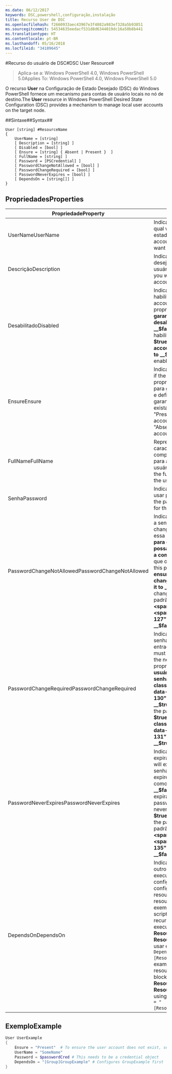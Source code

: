 ```yaml
---
ms.date: 06/12/2017
keywords: DSC,powershell,configuração,instalação
title: Recurso User de DSC
ms.openlocfilehash: f2660933aec43967e3f4082a983ef328a5b93851
ms.sourcegitcommit: 54534635eedacf531d8d6344019dc16a50b8b441
ms.translationtype: HT
ms.contentlocale: pt-BR
ms.lasthandoff: 05/16/2018
ms.locfileid: "34189645"
---
```

#<a name="dsc-user-resource"></a><span data-ttu-id="14b58-103">Recurso do usuário de DSC#</span><span class="sxs-lookup"><span data-stu-id="14b58-103">DSC User Resource#</span></span>


><span data-ttu-id="14b58-104">Aplica-se a: Windows PowerShell 4.0, Windows PowerShell 5.0</span><span class="sxs-lookup"><span data-stu-id="14b58-104">Applies To: Windows PowerShell 4.0, Windows PowerShell 5.0</span></span>


<span data-ttu-id="14b58-105">O recurso __User__ na Configuração de Estado Desejado (DSC) do Windows PowerShell fornece um mecanismo para contas de usuário locais no nó de destino.</span><span class="sxs-lookup"><span data-stu-id="14b58-105">The __User__ resource in Windows PowerShell Desired State Configuration (DSC) provides a mechanism to manage local user accounts on the target node.</span></span>


##<a name="syntax"></a><span data-ttu-id="14b58-106">Sintaxe##</span><span class="sxs-lookup"><span data-stu-id="14b58-106">Syntax##</span></span>

```
User [string] #ResourceName
{
    UserName = [string]
    [ Description = [string] ]
    [ Disabled = [bool] ]
    [ Ensure = [string] { Absent | Present }  ]
    [ FullName = [string] ]
    [ Password = [PSCredential] ]
    [ PasswordChangeNotAllowed = [bool] ]
    [ PasswordChangeRequired = [bool] ]
    [ PasswordNeverExpires = [bool] ]
    [ DependsOn = [string[]] ]
}
```

## <a name="properties"></a><span data-ttu-id="14b58-107">Propriedades</span><span class="sxs-lookup"><span data-stu-id="14b58-107">Properties</span></span>
|  <span data-ttu-id="14b58-108">Propriedade</span><span class="sxs-lookup"><span data-stu-id="14b58-108">Property</span></span>  |  <span data-ttu-id="14b58-109">Descrição</span><span class="sxs-lookup"><span data-stu-id="14b58-109">Description</span></span>   |
|---|---|
| <span data-ttu-id="14b58-110">UserName</span><span class="sxs-lookup"><span data-stu-id="14b58-110">UserName</span></span>| <span data-ttu-id="14b58-111">Indica o nome da conta para a qual você deseja garantir um estado específico.</span><span class="sxs-lookup"><span data-stu-id="14b58-111">Indicates the account name for which you want to ensure a specific state.</span></span>|
| <span data-ttu-id="14b58-112">Descrição</span><span class="sxs-lookup"><span data-stu-id="14b58-112">Description</span></span>| <span data-ttu-id="14b58-113">Indica a descrição que você deseja usar para a conta de usuário.</span><span class="sxs-lookup"><span data-stu-id="14b58-113">Indicates the description you want to use for the user account.</span></span>|
| <span data-ttu-id="14b58-114">Desabilitado</span><span class="sxs-lookup"><span data-stu-id="14b58-114">Disabled</span></span>| <span data-ttu-id="14b58-115">Indica se a conta está habilitada.</span><span class="sxs-lookup"><span data-stu-id="14b58-115">Indicates if the account is enabled.</span></span> <span data-ttu-id="14b58-116">Defina essa propriedade como __$true__ para garantir que essa conta esteja desabilitada e defina-a como __$false__ para garantir que esteja habilitada.</span><span class="sxs-lookup"><span data-stu-id="14b58-116">Set this property to __$true__ to ensure that this account is disabled, and set it to __$false__ to ensure that it is enabled.</span></span>|
| <span data-ttu-id="14b58-117">Ensure</span><span class="sxs-lookup"><span data-stu-id="14b58-117">Ensure</span></span>| <span data-ttu-id="14b58-118">Indica se a conta existe.</span><span class="sxs-lookup"><span data-stu-id="14b58-118">Indicates if the account exists.</span></span> <span data-ttu-id="14b58-119">Defina essa propriedade como "Present" para garantir que a conta exista e defina-o como "Absent" para garantir que a conta não exista.</span><span class="sxs-lookup"><span data-stu-id="14b58-119">Set this property to "Present" to ensure that the account exists, and set it to "Absent" to ensure that the account does not exist.</span></span>|
| <span data-ttu-id="14b58-120">FullName</span><span class="sxs-lookup"><span data-stu-id="14b58-120">FullName</span></span>| <span data-ttu-id="14b58-121">Representa uma cadeia de caracteres com o nome completo que você deseja usar para a conta de usuário.</span><span class="sxs-lookup"><span data-stu-id="14b58-121">Represents a string with the full name you want to use for the user account.</span></span>|
| <span data-ttu-id="14b58-122">Senha</span><span class="sxs-lookup"><span data-stu-id="14b58-122">Password</span></span>| <span data-ttu-id="14b58-123">Indica a senha que você deseja usar para essa conta.</span><span class="sxs-lookup"><span data-stu-id="14b58-123">Indicates the password you want to use for this account.</span></span> |
| <span data-ttu-id="14b58-124">PasswordChangeNotAllowed</span><span class="sxs-lookup"><span data-stu-id="14b58-124">PasswordChangeNotAllowed</span></span>| <span data-ttu-id="14b58-125">Indica se o usuário pode alterar a senha.</span><span class="sxs-lookup"><span data-stu-id="14b58-125">Indicates if the user can change the password.</span></span> <span data-ttu-id="14b58-126">Defina essa propriedade como __$true__ para garantir que o usuário não possa alterar a senha e defina-a como __$false__ para permitir que o usuário altere a senha.</span><span class="sxs-lookup"><span data-stu-id="14b58-126">Set this property to __$true__ to ensure that the user cannot change the password, and set it to __$false__ to allow the user to change the password.</span></span> <span data-ttu-id="14b58-127">O valor padrão é __$false__.</span><span class="sxs-lookup"><span data-stu-id="14b58-127">The default value is __$false__.</span></span>|
| <span data-ttu-id="14b58-128">PasswordChangeRequired</span><span class="sxs-lookup"><span data-stu-id="14b58-128">PasswordChangeRequired</span></span>| <span data-ttu-id="14b58-129">Indica se o usuário deve alterar a senha na próxima entrada.</span><span class="sxs-lookup"><span data-stu-id="14b58-129">Indicates if the user must change the password at the next sign in.</span></span> <span data-ttu-id="14b58-130">Defina essa propriedade como __$true__ se o usuário precisar alterar a senha.</span><span class="sxs-lookup"><span data-stu-id="14b58-130">Set this property to __$true__ if the user must change the password.</span></span> <span data-ttu-id="14b58-131">O valor padrão é __$true__.</span><span class="sxs-lookup"><span data-stu-id="14b58-131">The default value is __$true__.</span></span>|
| <span data-ttu-id="14b58-132">PasswordNeverExpires</span><span class="sxs-lookup"><span data-stu-id="14b58-132">PasswordNeverExpires</span></span>| <span data-ttu-id="14b58-133">Indica se a senha vai expirar.</span><span class="sxs-lookup"><span data-stu-id="14b58-133">Indicates if the password will expire.</span></span> <span data-ttu-id="14b58-134">Para garantir que a senha para essa conta nunca expire, defina essa propriedade como __$true__; defina-a como __$false__ caso a senha vá expirar.</span><span class="sxs-lookup"><span data-stu-id="14b58-134">To ensure that the password for this account will never expire, set this property to __$true__, and set it to __$false__ if the password will expire.</span></span> <span data-ttu-id="14b58-135">O valor padrão é __$false__.</span><span class="sxs-lookup"><span data-stu-id="14b58-135">The default value is __$false__.</span></span>|
| <span data-ttu-id="14b58-136">DependsOn</span><span class="sxs-lookup"><span data-stu-id="14b58-136">DependsOn</span></span> | <span data-ttu-id="14b58-137">Indica que a configuração de outro recurso deve ser executada antes de ele ser configurado.</span><span class="sxs-lookup"><span data-stu-id="14b58-137">Indicates that the configuration of another resource must run before this resource is configured.</span></span> <span data-ttu-id="14b58-138">Por exemplo, se a ID do bloco de script de configuração do recurso que você deseja executar primeiro for __ResourceName__ e seu tipo for __ResourceType__, a sintaxe para usar essa propriedade será `DependsOn = "[ResourceType]ResourceName"`.</span><span class="sxs-lookup"><span data-stu-id="14b58-138">For example, if the ID of the resource configuration script block that you want to run first is __ResourceName__ and its type is __ResourceType__, the syntax for using this property is `DependsOn = "[ResourceType]ResourceName"`.</span></span>|

## <a name="example"></a><span data-ttu-id="14b58-139">Exemplo</span><span class="sxs-lookup"><span data-stu-id="14b58-139">Example</span></span>

```powershell
User UserExample
{
    Ensure = "Present"  # To ensure the user account does not exist, set Ensure to "Absent"
    UserName = "SomeName"
    Password = $passwordCred # This needs to be a credential object
    DependsOn = "[Group]GroupExample" # Configures GroupExample first
}
```